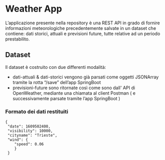 
<h1 id="weather-app">Weather App</h1>
<p>L’applicazione presente nella repository è una REST API in grado di fornire informazioni meteorologiche precedentemente salvate in un dataset che contiene: dati storici, attuali e previsioni future, tutte relative ad un periodo prestabilito.</p>

## Dataset
Il dataset è costruito con due differenti modalità:

 - dati-attuali & dati-storici vengono già parsati come oggetti JSONArray tramite la rotta “/save” dell’app SpringBoot
 - previsioni-future sono ritornate così come sono dall' API di OpenWeather, mediante una chiamata al client Postman ( e successivamente parsate tramite l’app SpringBoot )

<h3 id="formato-dei-dati-restituiti">Formato dei dati restituiti</h3>
<pre><code>{
 "date": 1609502400,
 "visibility": 10000,
 "cityname": "Trieste",
 "wind": {
    "speed": 0.06
    }
 }
</code></pre>

<!--stackedit_data:
eyJoaXN0b3J5IjpbLTI3ODM2Mzk2MSwtMTU1NzQ0MTcyNSwyMj
MzMjI0MiwxMzE0Nzk0MDAxXX0=
-->